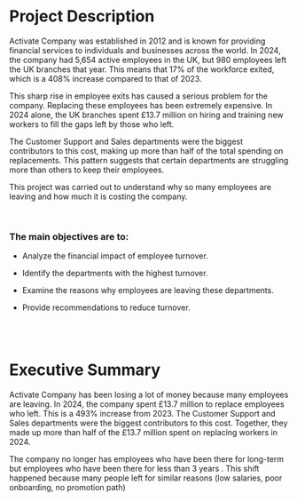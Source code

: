 # Project Description

Activate Company was established in 2012 and is known for providing financial services to individuals and businesses across the world. In 2024, the company had 5,654 active employees in the UK, but 980 employees left the UK branches that year. This means that 17% of the workforce exited, which is a 408% increase compared to that of 2023.

This sharp rise in employee exits has caused a serious problem for the company. Replacing these employees has been extremely expensive. In 2024 alone, the UK branches spent £13.7 million on hiring and training new workers to fill the gaps left by those who left.

The Customer Support and Sales departments were the biggest contributors to this cost, making up more than half of the total spending on replacements. This pattern suggests that certain departments are struggling more than others to keep their employees.

This project was carried out to understand why so many employees are leaving and how much it is costing the company. 

<br/>

### The main objectives are to:

* Analyze the financial impact of employee turnover.

* Identify the departments with the highest turnover.

* Examine the reasons why employees are leaving these departments.

* Provide recommendations to reduce turnover.

<br/><br/>
# Executive Summary

Activate Company has been losing a lot of money because many employees are leaving. In 2024, the company spent £13.7 million to replace employees who left. This is a 493% increase from 2023. The Customer Support and Sales departments were the biggest contributors to this cost. Together, they made up more than half of the £13.7 million spent on replacing workers in 2024.

The company no longer has employees who have been there for long-term but employees who have been there for less than 3 years . This shift happened because many people left for similar reasons (low salaries, poor onboarding, no promotion path)
